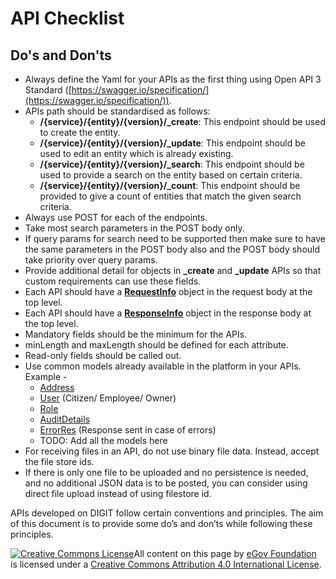# API Checklist

## Do's and Don'ts

* Always define the Yaml for your APIs as the first thing using Open API 3 Standard ([https://swagger.io/specification/](https://swagger.io/specification/)).
* APIs path should be standardised as follows:
  * **/{service}/{entity}/{version}/\_create**: This endpoint should be used to create the entity.
  * **/{service}/{entity}/{version}/\_update**: This endpoint should be used to edit an entity which is already existing.
  * **/{service}/{entity}/{version}/\_search**: This endpoint should be used to provide a search on the entity based on certain criteria.
  * **/{service}/{entity}/{version}/\_count**: This endpoint should be provided to give a count of entities that match the given search criteria.
* Always use POST for each of the endpoints.
* Take most search parameters in the POST body only.
* If query params for search need to be supported then make sure to have the same parameters in the POST body also and the POST body should take priority over query params.
* Provide additional detail for objects in **\_create** and **\_update** APIs so that custom requirements can use these fields.
* Each API should have a [**RequestInfo**](https://github.com/egovernments/core-services/blob/4e92620bd77fce183fdd66d3a8d9248f65561ada/docs/common-contract.yml#L45) object in the request body at the top level.
* Each API should have a [**ResponseInfo**](https://github.com/egovernments/core-services/blob/4e92620bd77fce183fdd66d3a8d9248f65561ada/docs/common-contract.yml#L154) object in the response body at the top level.
* Mandatory fields should be the minimum for the APIs.
* minLength and maxLength should be defined for each attribute.
* Read-only fields should be called out.
* Use common models already available in the platform in your APIs. Example -
  * [Address](https://github.com/egovernments/core-services/blob/4e92620bd77fce183fdd66d3a8d9248f65561ada/docs/common-contract.yml#L228)
  * [User](https://github.com/egovernments/core-services/blob/4e92620bd77fce183fdd66d3a8d9248f65561ada/docs/common-contract.yml#L96) (Citizen/ Employee/ Owner)
  * [Role](https://github.com/egovernments/core-services/blob/4e92620bd77fce183fdd66d3a8d9248f65561ada/docs/common-contract.yml#L130)
  * [AuditDetails](https://github.com/egovernments/core-services/blob/4e92620bd77fce183fdd66d3a8d9248f65561ada/docs/common-contract.yml#L270)
  * [ErrorRes](https://github.com/egovernments/core-services/blob/4e92620bd77fce183fdd66d3a8d9248f65561ada/docs/common-contract.yml#L213) (Response sent in case of errors)
  * TODO: Add all the models here
* For receiving files in an API, do not use binary file data. Instead, accept the file store ids.
* If there is only one file to be uploaded and no persistence is needed, and no additional JSON data is to be posted, you can consider using direct file upload instead of using filestore id.

APIs developed on DIGIT follow certain conventions and principles. The aim of this document is to provide some do’s and don’ts while following these principles.



[![Creative Commons License](https://i.creativecommons.org/l/by/4.0/80x15.png)​](http://creativecommons.org/licenses/by/4.0/)All content on this page by [eGov Foundation](https://egov.org.in/) is licensed under a [Creative Commons Attribution 4.0 International License](http://creativecommons.org/licenses/by/4.0/).
